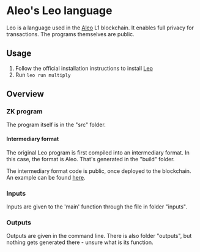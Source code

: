 # Aleo's Leo language

Leo is a language used in the [Aleo](https://explorer.aleo.org/program/aleoswap06.aleo) L1 blockchain. It enables full privacy for transactions. The programs themselves are public.

## Usage

1. Follow the official installation instructions to install [Leo](https://developer.aleo.org/leo/installation)
1. Run `leo run multiply`

## Overview

### ZK program

The program itself is in the "src" folder.

#### Intermediary format

The original Leo program is first compiled into an intermediary format. In this case, the format is Aleo. That's generated in the "build" folder.

The intermediary format code is public, once deployed to the blockchain. An example can be found [here](https://explorer.aleo.org/program/aleoswap06.aleo).

### Inputs

Inputs are given to the 'main' function through the file in folder "inputs".

### Outputs

Outputs are given in the command line. There is also folder "outputs", but nothing gets generated there - unsure what is its function.
